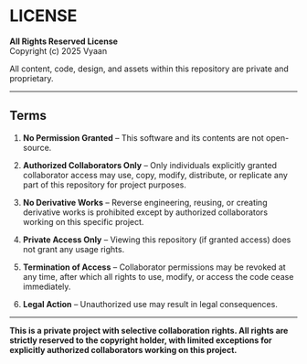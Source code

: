 # LICENSE

**All Rights Reserved License**  
Copyright (c) 2025 Vyaan

All content, code, design, and assets within this repository are private and proprietary.

---

## Terms

1. **No Permission Granted** – This software and its contents are not open-source.

2. **Authorized Collaborators Only** – Only individuals explicitly granted collaborator access may use, copy, modify, distribute, or replicate any part of this repository for project purposes.

3. **No Derivative Works** – Reverse engineering, reusing, or creating derivative works is prohibited except by authorized collaborators working on this specific project.

4. **Private Access Only** – Viewing this repository (if granted access) does not grant any usage rights.

5. **Termination of Access** – Collaborator permissions may be revoked at any time, after which all rights to use, modify, or access the code cease immediately.

6. **Legal Action** – Unauthorized use may result in legal consequences.

---

**This is a private project with selective collaboration rights. All rights are strictly reserved to the copyright holder, with limited exceptions for explicitly authorized collaborators working on this project.**

